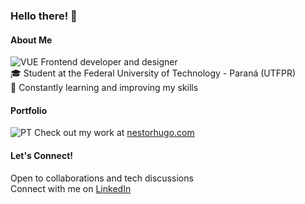 ### Hello there! 👋  

#### About Me  
![VUE](https://i.ibb.co/RxgYXfk/image-8.png) Frontend developer and designer  
🎓 Student at the Federal University of Technology - Paraná (UTFPR)  
🌱 Constantly learning and improving my skills  
#### Portfolio  
![PT](https://i.ibb.co/Rpbjq28c/Group-9.png) Check out my work at [nestorhugo.com](https://www.nestorhugo.com)  
#### Let's Connect!  
Open to collaborations and tech discussions  
Connect with me on [LinkedIn](https://www.linkedin.com/in/nestorhugo/)  
